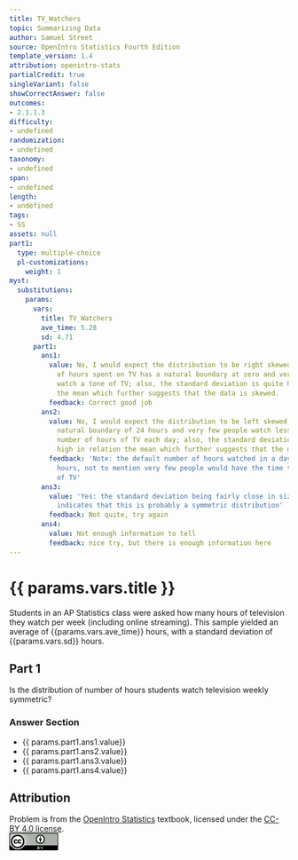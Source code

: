 ```yaml
---
title: TV_Watchers
topic: Summarizing Data
author: Samuel Street
source: OpenIntro Statistics Fourth Edition
template_version: 1.4
attribution: openintro-stats
partialCredit: true
singleVariant: false
showCorrectAnswer: false
outcomes:
- 2.1.1.3
difficulty:
- undefined
randomization:
- undefined
taxonomy:
- undefined
span:
- undefined
length:
- undefined
tags:
- SS
assets: null
part1:
  type: multiple-choice
  pl-customizations:
    weight: 1
myst:
  substitutions:
    params:
      vars:
        title: TV_Watchers
        ave_time: 5.28
        sd: 4.71
      part1:
        ans1:
          value: No, I would expect the distribution to be right skewed as the number
            of hours spent on TV has a natural boundary at zero and very few people
            watch a tone of TV; also, the standard deviation is quite high in relation
            the mean which further suggests that the data is skewed.
          feedback: Correct good job
        ans2:
          value: No, I would expect the distribution to be left skewed, there is a
            natural boundary of 24 hours and very few people watch less than a certain
            number of hours of TV each day; also, the standard deviation is quite
            high in relation the mean which further suggests that the data is skewed.
          feedback: 'Note: the default number of hours watched in a day is not 24
            hours, not to mention very few people would have the time to watch lots
            of TV'
        ans3:
          value: 'Yes: the standard deviation being fairly close in size to the mean
            indicates that this is probably a symmetric distribution'
          feedback: Not quite, try again
        ans4:
          value: Not enough information to tell
          feedback: nice try, but there is enough information here
---
```

# {{ params.vars.title }}
Students in an AP Statistics class were asked how many hours of television they watch per week (including online streaming).
This sample yielded an average of {{params.vars.ave_time}} hours, with a standard deviation of {{params.vars.sd}} hours.

## Part 1

Is the distribution of number of hours students watch television weekly symmetric?

### Answer Section

- {{ params.part1.ans1.value}}
- {{ params.part1.ans2.value}}
- {{ params.part1.ans3.value}}
- {{ params.part1.ans4.value}}

## Attribution

Problem is from the [OpenIntro Statistics](https://openintro.org/book/os/) textbook, licensed under the [CC-BY 4.0 license](https://creativecommons.org/licenses/by/4.0/).<br>![Image representing the Creative Commons 4.0 BY license.](https://raw.githubusercontent.com/firasm/bits/master/by.png)